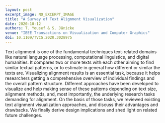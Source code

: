 ```yaml
---
layout: post
excerpt_image: NO_EXCERPT_IMAGE
title: "A Survey of Text Alignment Visualization"
date: 2020-10-12
authors: T. Yousef & S. Jänicke
venue: "IEEE Transactions on Visualization and Computer Graphics"
doi: 10.1109/TVCG.2020.3028975
---
```

Text alignment is one of the fundamental techniques text-related domains like natural language processing, computational linguistics, and digital humanities. It compares two or more texts with each other aiming to find similar textual patterns, or to estimate in general how different or similar the texts are. Visualizing alignment results is an essential task, because it helps researchers getting a comprehensive overview of individual findings and the overall pattern structure. Different approaches have been developed to visualize and help making sense of these patterns depending on text size, alignment methods, and, most importantly, the underlying research tasks demanding for alignment. On the basis of those tasks, we reviewed existing text alignment visualization approaches, and discuss their advantages and drawbacks. We finally derive design implications and shed light on related future challenges.

